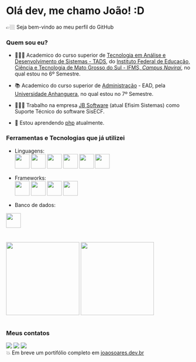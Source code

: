 # Olá dev, me chamo João! :D
👉🏼 Seja bem-vindo ao meu perfil do GitHub

### Quem sou eu?
* 👨🏻‍💻 Academico do curso superior de [Tecnologia em Análise e Desenvolvimento de Sistemas - TADS](https://www.ifms.edu.br/cursos/graduacao/analise-e-desenvolvimento-de-sistemas), do [Instituto Federal de Educação, Ciência e Tecnologia de Mato Grosso do Sul - IFMS, _Campus Naviraí_](https://ifms.edu.br/campi/campus-navirai), no qual estou no 6º Semestre.

* 📚  Academico do curso superior de [Administração](https://www.anhanguera.com/curso/administracao/) - EAD, pela [Universidade Anhanguera](https://www.anhanguera.com/), no qual estou no 7º Semestre.

* 👷🏼‍♂️ Trabalho na empresa [JB Software](https://efisim.com.br/) (atual Efisim Sistemas) como Suporte Técnico do software SisECF.

* 🤔 Estou aprendendo [php](https://www.php.net/) atualmente.

### Ferramentas e Tecnologias que já utilizei
* Linguagens: <br/>
<img loading="lazy" src="https://cdn.jsdelivr.net/gh/devicons/devicon/icons/html5/html5-original-wordmark.svg" width="40" height="40"/> <img loading="lazy" src="https://cdn.jsdelivr.net/gh/devicons/devicon/icons/javascript/javascript-original.svg" width="40" height="40"/> <img loading="lazy" src="https://cdn.jsdelivr.net/gh/devicons/devicon/icons/css3/css3-original-wordmark.svg" width="40" height="40"/> <img loading="lazy" src="https://cdn.jsdelivr.net/gh/devicons/devicon/icons/java/java-original-wordmark.svg" width="40" height="40"/> <img loading="lazy" src="https://cdn.jsdelivr.net/gh/devicons/devicon/icons/typescript/typescript-original.svg" width="40" height="40"/> <img loading="lazy" src="https://cdn.jsdelivr.net/gh/devicons/devicon/icons/python/python-original.svg" width="40" height="40"/> 

* Frameworks: <br/>
<img loading="lazy" src="https://cdn.jsdelivr.net/gh/devicons/devicon/icons/bootstrap/bootstrap-plain.svg" width="40" height="40"/> <img loading="lazy" src="https://cdn.jsdelivr.net/gh/devicons/devicon/icons/react/react-original.svg" width="40" height="40"/> <img loading="lazy" src="https://cdn.jsdelivr.net/gh/devicons/devicon/icons/spring/spring-original.svg" width="40" height="40"/> <img loading="lazy" src="https://cdn.jsdelivr.net/gh/devicons/devicon/icons/angularjs/angularjs-original.svg" width="40" height="40"/>

* Banco de dados: <br/>
<img loading="lazy" src="https://cdn.jsdelivr.net/gh/devicons/devicon/icons/postgresql/postgresql-original.svg" width="40" height="40"/>

#

<img height=200 align="center" src="https://github-readme-stats.vercel.app/api?username=joaosoaresreal&show_icons=true&theme=radical&locale=pt-br&rank_icon=github" />
<img height=200 align="center" src="https://github-readme-stats.vercel.app/api/top-langs?username=joaosoaresreal&layout=compact&langs_count=8&card_width=320&theme=radical&locale=pt-br" />

#

### Meus contatos
<div>
<a href="https://www.linkedin.com/in/joaosoaresreal" target="_blank"><img loading="lazy" src="https://img.shields.io/badge/-LinkedIn-%230077B5?style=for-the-badge&logo=linkedin&logoColor=white" target="_blank"></a>
<a href = "mailto:joao.soares8@estudante.ifms.edu.br"><img loading="lazy" src="https://img.shields.io/badge/Gmail-D14836?style=for-the-badge&logo=gmail&logoColor=white" target="_blank"></a>
<a href="https://instagram.com/joaosoaresreal" target="_blank"><img loading="lazy" src="https://img.shields.io/badge/-Instagram-%23E4405F?style=for-the-badge&logo=instagram&logoColor=white" target="_blank"></a>
</div>

<div>
    💥 Em breve um portifólio completo em <a href="http://www.joaosoares.dev.br" target="_blank">joaosoares.dev.br</a>
</div>